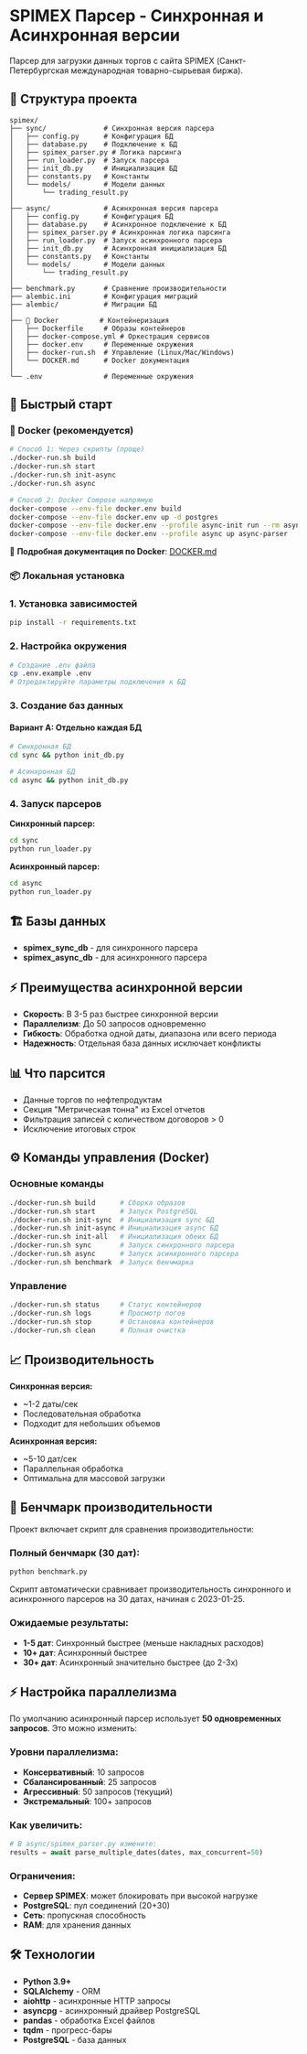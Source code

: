 # SPIMEX Парсер - Синхронная и Асинхронная версии

Парсер для загрузки данных торгов с сайта SPIMEX (Санкт-Петербургская международная товарно-сырьевая биржа).

## 📁 Структура проекта

```
spimex/
├── sync/              # Синхронная версия парсера
│   ├── config.py      # Конфигурация БД
│   ├── database.py    # Подключение к БД
│   ├── spimex_parser.py # Логика парсинга
│   ├── run_loader.py  # Запуск парсера
│   ├── init_db.py     # Инициализация БД
│   ├── constants.py   # Константы
│   └── models/        # Модели данных
│       └── trading_result.py
│
├── async/             # Асинхронная версия парсера
│   ├── config.py      # Конфигурация БД
│   ├── database.py    # Асинхронное подключение к БД
│   ├── spimex_parser.py # Асинхронная логика парсинга
│   ├── run_loader.py  # Запуск асинхронного парсера
│   ├── init_db.py     # Асинхронная инициализация БД
│   ├── constants.py   # Константы
│   └── models/        # Модели данных
│       └── trading_result.py
│
├── benchmark.py       # Сравнение производительности
├── alembic.ini        # Конфигурация миграций
├── alembic/           # Миграции БД
│
├── 🐳 Docker          # Контейнеризация
│   ├── Dockerfile     # Образы контейнеров
│   ├── docker-compose.yml # Оркестрация сервисов
│   ├── docker.env     # Переменные окружения
│   ├── docker-run.sh  # Управление (Linux/Mac/Windows)
│   └── DOCKER.md      # Docker документация
│
└── .env               # Переменные окружения
```

## 🚀 Быстрый старт

### 🐳 Docker (рекомендуется)

```bash
# Способ 1: Через скрипты (проще)
./docker-run.sh build
./docker-run.sh start
./docker-run.sh init-async
./docker-run.sh async

# Способ 2: Docker Compose напрямую
docker-compose --env-file docker.env build
docker-compose --env-file docker.env up -d postgres
docker-compose --env-file docker.env --profile async-init run --rm async-db-init
docker-compose --env-file docker.env --profile async up async-parser
```

📖 **Подробная документация по Docker**: [DOCKER.md](DOCKER.md)

### 📦 Локальная установка

### 1. Установка зависимостей
```bash
pip install -r requirements.txt
```

### 2. Настройка окружения
```bash
# Создание .env файла
cp .env.example .env
# Отредактируйте параметры подключения к БД
```

### 3. Создание баз данных

#### Вариант A: Отдельно каждая БД
```bash
# Синхронная БД
cd sync && python init_db.py

# Асинхронная БД  
cd async && python init_db.py
```

### 4. Запуск парсеров

**Синхронный парсер:**
```bash
cd sync
python run_loader.py 
```

**Асинхронный парсер:**
```bash
cd async
python run_loader.py
```

## 🏗️ Базы данных

- **spimex_sync_db** - для синхронного парсера
- **spimex_async_db** - для асинхронного парсера

## ⚡ Преимущества асинхронной версии

- **Скорость**: В 3-5 раз быстрее синхронной версии
- **Параллелизм**: До 50 запросов одновременно  
- **Гибкость**: Обработка одной даты, диапазона или всего периода
- **Надежность**: Отдельная база данных исключает конфликты

## 📊 Что парсится

- Данные торгов по нефтепродуктам
- Секция "Метрическая тонна" из Excel отчетов
- Фильтрация записей с количеством договоров > 0
- Исключение итоговых строк

## ⚙️ Команды управления (Docker)

### Основные команды
```bash
./docker-run.sh build      # Сборка образов
./docker-run.sh start      # Запуск PostgreSQL
./docker-run.sh init-sync  # Инициализация sync БД
./docker-run.sh init-async # Инициализация async БД  
./docker-run.sh init-all   # Инициализация обеих БД
./docker-run.sh sync       # Запуск синхронного парсера
./docker-run.sh async      # Запуск асинхронного парсера
./docker-run.sh benchmark  # Запуск бенчмарка
```

### Управление
```bash
./docker-run.sh status     # Статус контейнеров
./docker-run.sh logs       # Просмотр логов
./docker-run.sh stop       # Остановка контейнеров
./docker-run.sh clean      # Полная очистка
```

## 📈 Производительность

**Синхронная версия:**
- ~1-2 даты/сек
- Последовательная обработка
- Подходит для небольших объемов

**Асинхронная версия:**  
- ~5-10 дат/сек
- Параллельная обработка
- Оптимальна для массовой загрузки

## 🏁 Бенчмарк производительности

Проект включает скрипт для сравнения производительности:

### Полный бенчмарк (30 дат):
```bash
python benchmark.py
```

Скрипт автоматически сравнивает производительность синхронного и асинхронного парсеров на 30 датах, начиная с 2023-01-25.

### Ожидаемые результаты:
- **1-5 дат**: Синхронный быстрее (меньше накладных расходов)
- **10+ дат**: Асинхронный быстрее  
- **30+ дат**: Асинхронный значительно быстрее (до 2-3x)

## ⚡ Настройка параллелизма

По умолчанию асинхронный парсер использует **50 одновременных запросов**. Это можно изменить:

### Уровни параллелизма:
- **Консервативный**: 10 запросов
- **Сбалансированный**: 25 запросов  
- **Агрессивный**: 50 запросов (текущий)
- **Экстремальный**: 100+ запросов

### Как увеличить:
```python
# В async/spimex_parser.py измените:
results = await parse_multiple_dates(dates, max_concurrent=50)
```

### Ограничения:
- **Сервер SPIMEX**: может блокировать при высокой нагрузке
- **PostgreSQL**: пул соединений (20+30)
- **Сеть**: пропускная способность
- **RAM**: для хранения данных


## 🛠️ Технологии

- **Python 3.9+**
- **SQLAlchemy** - ORM
- **aiohttp** - асинхронные HTTP запросы  
- **asyncpg** - асинхронный драйвер PostgreSQL
- **pandas** - обработка Excel файлов
- **tqdm** - прогресс-бары
- **PostgreSQL** - база данных


